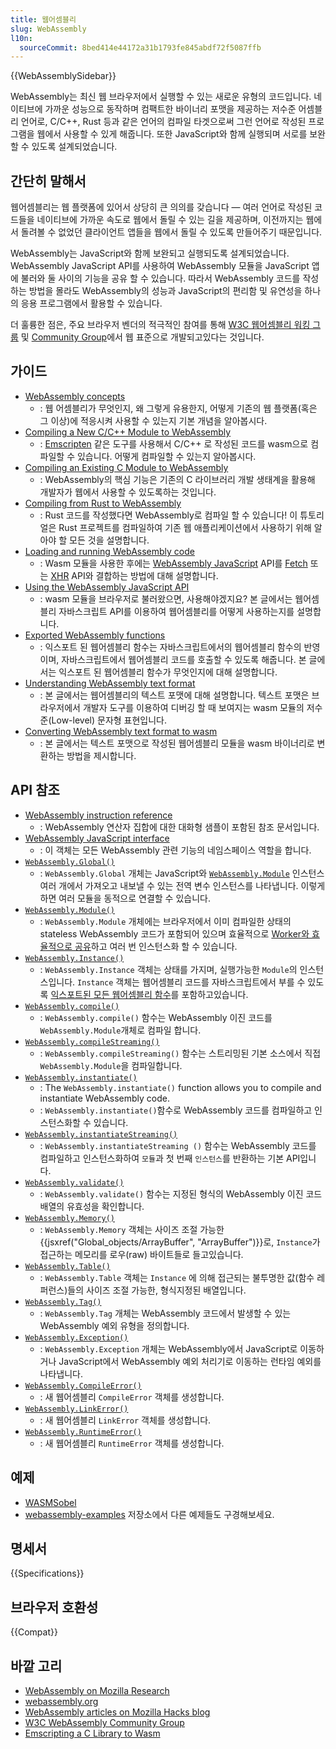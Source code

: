 ```yaml
---
title: 웹어셈블리
slug: WebAssembly
l10n:
  sourceCommit: 8bed414e44172a31b1793fe845abdf72f5087ffb
---
```


{{WebAssemblySidebar}}

WebAssembly는 최신 웹 브라우저에서 실행할 수 있는 새로운 유형의 코드입니다. 네이티브에 가까운 성능으로 동작하며 컴팩트한 바이너리 포맷을 제공하는 저수준 어셈블리 언어로, C/C++, Rust 등과 같은 언어의 컴파일 타겟으로써 그런 언어로 작성된 프로그램을 웹에서 사용할 수 있게 해줍니다. 또한 JavaScript와 함께 실행되며 서로를 보완할 수 있도록 설계되었습니다.

## 간단히 말해서

웹어셈블리는 웹 플랫폼에 있어서 상당히 큰 의의를 갖습니다 — 여러 언어로 작성된 코드들을 네이티브에 가까운 속도로 웹에서 돌릴 수 있는 길을 제공하며, 이전까지는 웹에서 돌려볼 수 없었던 클라이언트 앱들을 웹에서 돌릴 수 있도록 만들어주기 때문입니다.

WebAssembly는 JavaScript와 함께 보완되고 실행되도록 설계되었습니다. WebAssembly JavaScript API를 사용하여 WebAssembly 모듈을 JavaScript 앱에 불러와 둘 사이의 기능을 공유 할 수 있습니다. 따라서 WebAssembly 코드를 작성하는 방법을 몰라도 WebAssembly의 성능과 JavaScript의 편리함 및 유연성을 하나의 응용 프로그램에서 활용할 수 있습니다.

더 훌륭한 점은, 주요 브라우저 벤더의 적극적인 참여를 통해 [W3C 웹어셈블리 워킹 그룹](https://www.w3.org/wasm/) 및 [Community Group](https://www.w3.org/community/webassembly/)에서 웹 표준으로 개발되고있다는 것입니다.

## 가이드

- [WebAssembly concepts](/ko/docs/WebAssembly/Concepts)
  - : 웹 어셈블리가 무엇인지, 왜 그렇게 유용한지, 어떻게 기존의 웹 플랫폼(혹은 그 이상)에 적응시켜 사용할 수 있는지 기본 개념을 알아봅시다.
- [Compiling a New C/C++ Module to WebAssembly](/ko/docs/WebAssembly/C_to_wasm)
  - : [Emscripten](https://emscripten.org/) 같은 도구를 사용해서 C/C++ 로 작성된 코드를 wasm으로 컴파일할 수 있습니다. 어떻게 컴파일할 수 있는지 알아봅시다.
- [Compiling an Existing C Module to WebAssembly](/ko/docs/WebAssembly/existing_C_to_wasm)
  - : WebAssembly의 핵심 기능은 기존의 C 라이브러리 개발 생태계을 활용해 개발자가 웹에서 사용할 수 있도록하는 것입니다.
- [Compiling from Rust to WebAssembly](/ko/docs/WebAssembly/rust_to_wasm)
  - : Rust 코드를 작성했다면 WebAssembly로 컴파일 할 수 있습니다! 이 튜토리얼은 Rust 프로젝트를 컴파일하여 기존 웹 애플리케이션에서 사용하기 위해 알아야 할 모든 것을 설명합니다.
- [Loading and running WebAssembly code](/ko/docs/WebAssembly/Loading_and_running)
  - : Wasm 모듈을 사용한 후에는 [WebAssembly JavaScript](/ko/docs/WebAssembly/JavAscript_interface) API를 [Fetch](/ko/docs/Web/API/Fetch_API) 또는 [XHR](/ko/docs/Web/API/XMLHtpRequest) API와 결합하는 방법에 대해 설명합니다.
- [Using the WebAssembly JavaScript API](/ko/docs/WebAssembly/Using_the_JavaScript_API)
  - : wasm 모듈을 브라우저로 불러왔으면, 사용해야겠지요? 본 글에서는 웹어셈블리 자바스크립트 API를 이용하여 웹어셈블리를 어떻게 사용하는지를 설명합니다.
- [Exported WebAssembly functions](/ko/docs/WebAssembly/Exported_functions)
  - : 익스포트 된 웹어셈블리 함수는 자바스크립트에서의 웹어셈블리 함수의 반영이며, 자바스크립트에서 웹어셈블리 코드를 호출할 수 있도록 해줍니다. 본 글에서는 익스포트 된 웹어셈블리 함수가 무엇인지에 대해 설명합니다.
- [Understanding WebAssembly text format](/ko/docs/WebAssembly/Understanding_the_text_format)
  - : 본 글에서는 웹어셈블리의 텍스트 포맷에 대해 설명합니다. 텍스트 포맷은 브라우저에서 개발자 도구를 이용하여 디버깅 할 때 보여지는 wasm 모듈의 저수준(Low-level) 문자형 표현입니다.
- [Converting WebAssembly text format to wasm](/ko/docs/WebAssembly/Text_format_to_wasm)
  - : 본 글에서는 텍스트 포맷으로 작성된 웹어셈블리 모듈을 wasm 바이너리로 변환하는 방법을 제시합니다.

## API 참조

- [WebAssembly instruction reference](/ko/docs/WebAssembly/Reference)
  - : WebAssembly 연산자 집합에 대한 대화형 샘플이 포함된 참조 문서입니다.
- [WebAssembly JavaScript interface](/ko/docs/WebAssembly/JavaScript_interface)
  - : 이 객체는 모든 WebAssembly 관련 기능의 네임스페이스 역할을 합니다.
- [`WebAssembly.Global()`](/ko/docs/WebAssembly/JavaScript_interface/Global)
  - : `WebAssembly.Global` 개체는 JavaScript와 [`WebAssembly.Module`](/ko/docs/WebAssembly/JavaScript_interface/Module) 인스턴스 여러 개에서 가져오고 내보낼 수 있는 전역 변수 인스턴스를 나타냅니다. 이렇게하면 여러 모듈을 동적으로 연결할 수 있습니다.
- [`WebAssembly.Module()`](/ko/docs/WebAssembly/JavaScript_interface/Module)
  - : `WebAssembly.Module` 개체에는 브라우저에서 이미 컴파일한 상태의 stateless WebAssembly 코드가 포함되어 있으며 효율적으로 [Worker와 효율적으로 공유](/ko/docs/Web/API/Worker/postMessage)하고 여러 번 인스턴스화 할 수 있습니다.
- [`WebAssembly.Instance()`](/ko/docs/WebAssembly/JavaScript_interface/Instance)
  - : `WebAssembly.Instance` 객체는 상태를 가지며, 실행가능한 `Module`의 인스턴스입니다. `Instance` 객체는 웹어셈블리 코드를 자바스크립트에서 부를 수 있도록 [익스포트된 모든 웹어셈블리 함수](/ko/docs/WebAssembly/Exported_functions)를 포함하고있습니다.
- [`WebAssembly.compile()`](/ko/docs/WebAssembly/JavaScript_interface/compile)
  - : `WebAssembly.compile()` 함수는 WebAssembly 이진 코드를 `WebAssembly.Module`개체로 컴파일 합니다.
- [`WebAssembly.compileStreaming()`](/ko/docs/WebAssembly/JavaScript_interface/compileStreaming)
  - : `WebAssembly.compileStreaming()` 함수는 스트리밍된 기본 소스에서 직접 `WebAssembly.Module`을 컴파일합니다.
- [`WebAssembly.instantiate()`](/ko/docs/WebAssembly/JavaScript_interface/instantiate)
  - : The `WebAssembly.instantiate()` function allows you to compile and instantiate WebAssembly code.
  - : `WebAssembly.instantiate()`함수로 WebAssembly 코드를 컴파일하고 인스턴스화할 수 있습니다.
- [`WebAssembly.instantiateStreaming()`](/ko/docs/WebAssembly/JavaScript_interface/instantiateStreaming)
  - : `WebAssembly.instantiateStreaming ()` 함수는 WebAssembly 코드를 컴파일하고 인스턴스화하여 `모듈`과 첫 번째 `인스턴스`를 반환하는 기본 API입니다.
- [`WebAssembly.validate()`](/ko/docs/WebAssembly/JavaScript_interface/validate)
  - : `WebAssembly.validate()` 함수는 지정된 형식의 WebAssembly 이진 코드 배열의 유효성을 확인합니다.
- [`WebAssembly.Memory()`](/ko/docs/WebAssembly/JavaScript_interface/Memory)
  - : `WebAssembly.Memory` 객체는 사이즈 조절 가능한 {{jsxref("Global_objects/ArrayBuffer", "ArrayBuffer")}}로, `Instance`가 접근하는 메모리를 로우(raw) 바이트들로 들고있습니다.
- [`WebAssembly.Table()`](/ko/docs/WebAssembly/JavaScript_interface/Table)
  - : `WebAssembly.Table` 객체는 `Instance` 에 의해 접근되는 불투명한 값(함수 레퍼런스)들의 사이즈 조절 가능한, 형식지정된 배열입니다.
- [`WebAssembly.Tag()`](/ko/docs/WebAssembly/JavaScript_interface/Tag)
  - : `WebAssembly.Tag` 개체는 WebAssembly 코드에서 발생할 수 있는 WebAssembly 예외 유형을 정의합니다.
- [`WebAssembly.Exception()`](/ko/docs/WebAssembly/JavaScript_interface/Exception)
  - : `WebAssembly.Exception` 개체는 WebAssembly에서 JavaScript로 이동하거나 JavaScript에서 WebAssembly 예외 처리기로 이동하는 런타임 예외를 나타냅니다.
- [`WebAssembly.CompileError()`](/ko/docs/WebAssembly/JavaScript_interface/CompileError)
  - : 새 웹어셈블리 `CompileError` 객체를 생성합니다.
- [`WebAssembly.LinkError()`](/ko/docs/WebAssembly/JavaScript_interface/LinkError)
  - : 새 웹어셈블리 `LinkError` 객체를 생성합니다.
- [`WebAssembly.RuntimeError()`](/ko/docs/WebAssembly/JavaScript_interface/RuntimeError)
  - : 새 웹어셈블리 `RuntimeError` 객체를 생성합니다.

## 예제

- [WASMSobel](https://github.com/JasonWeathersby/WASMSobel)
- [webassembly-examples](https://github.com/mdn/webassembly-examples/) 저장소에서 다른 예제들도 구경해보세요.

## 명세서

{{Specifications}}

## 브라우저 호환성

{{Compat}}

## 바깥 고리

- [WebAssembly on Mozilla Research](https://research.mozilla.org/)
- [webassembly.org](https://webassembly.org/)
- [WebAssembly articles on Mozilla Hacks blog](https://hacks.mozilla.org/category/webassembly/)
- [W3C WebAssembly Community Group](https://www.w3.org/community/webassembly/)
- [Emscripting a C Library to Wasm](https://web.dev/emscripting-a-c-library/)
